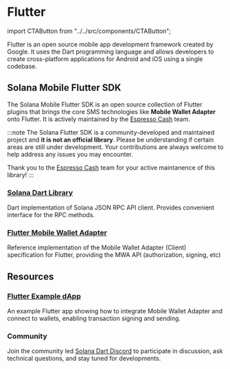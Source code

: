 # Flutter

import CTAButton from "../../src/components/CTAButton";


Flutter is an open source mobile app development framework created by Google. It uses the Dart programming language and allows developers to create cross-platform applications for Android and iOS using a single codebase.

## Solana Mobile Flutter SDK


The Solana Mobile Flutter SDK is an open source collection of Flutter plugins that brings the core SMS technologies like **Mobile Wallet Adapter** onto Flutter.
It is actively maintained by the [Espresso Cash](https://www.espressocash.com/) team.

<CTAButton label="View on GitHub" to="https://github.com/espresso-cash/espresso-cash-public/tree/master" />

:::note
The Solana Flutter SDK is a community-developed and maintained project and **it is not an official library**. 
Please be understanding if certain areas are still under development. Your 
contributions are always welcome to help address any issues you may encounter.

Thank you to the [Espresso Cash](https://github.com/espresso-cash/espresso-cash-public/tree/master) team for your
active maintanence of this library!
:::


### [Solana Dart Library](https://pub.dev/packages/solana)

Dart implementation of Solana JSON RPC API client. Provides convenient interface for the RPC methods.

### [Flutter Mobile Wallet Adapter](https://pub.dev/packages/solana_mobile_client)

Reference implementation of the Mobile Wallet Adapter (Client) specification for Flutter, providing the MWA API (authorization, signing, etc)

## Resources

### [Flutter Example dApp](https://github.com/espresso-cash/espresso-cash-public/tree/master/packages/solana_mobile_client/example)
An example Flutter app showing how to integrate Mobile Wallet Adapter and connect to wallets, enabling transaction signing and sending.

### Community

Join the community led [Solana Dart Discord](https://discord.gg/Q9aFs3Ydmd) to participate in discussion, ask technical questions, and stay tuned for developments.